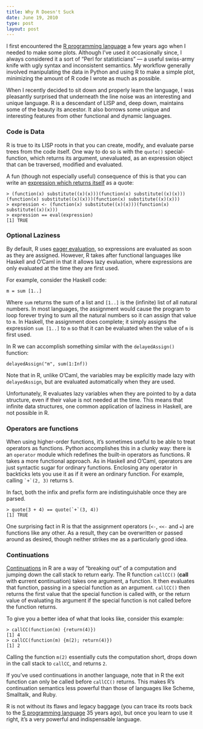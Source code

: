 ```yaml
---
title: Why R Doesn't Suck
date: June 19, 2010
type: post
layout: post
---
```

I first encountered the <a href="http://www.r-project.org/">R programming language</a> a few years ago when I needed to make some plots. Although I’ve used it occasionally since, I always considered it a sort of “Perl for statisticians” — a useful swiss-army knife with ugly syntax and inconsistent semantics. My workflow generally involved manipulating the data in Python and using R to make a simple plot, minimizing the amount of R code I wrote as much as possible.

When I recently decided to sit down and properly learn the language, I was pleasantly surprised that underneath the line noise was an interesting and unique language. R is a descendant of LISP and, deep down, maintains some of the beauty its ancestor. It also borrows some unique and interesting features from other functional and dynamic languages.

<h3>Code is Data</h3>

R is true to its LISP roots in that you can create, modify, and evaluate parse trees from the code itself. One way to do so is with the <code>quote()</code> special-function, which returns its argument, unevaluated, as an expression object that can be traversed, modified and evaluated.

A fun (though not especially useful) consequence of this is that you can write an <a href="http://en.wikipedia.org/wiki/Quine_(computing)">expression which returns itself</a> as a quote:

    > (function(x) substitute((x)(x)))(function(x) substitute((x)(x)))
    (function(x) substitute((x)(x)))(function(x) substitute((x)(x)))
    > expression <- (function(x) substitute((x)(x)))(function(x) substitute((x)(x)))
    > expression == eval(expression)
    [1] TRUE

<h3>Optional Laziness</h3>

By default, R uses <a href="http://en.wikipedia.org/wiki/Eager_evaluation">eager evaluation</a>, so expressions are evaluated as soon as they are assigned. However, R takes after functional languages like Haskell and O’Caml in that it allows lazy evaluation, where expressions are only evaluated at the time they are first used.

For example, consider the Haskell code:

    m = sum [1..]

Where <code>sum</code> returns the sum of a list and <code>[1..]</code> is the (infinite) list of all natural numbers. In most languages, the assignment would cause the program to loop forever trying to sum all the natural numbers so it can assign that value to <code>m</code>. In Haskell, the assignment does complete; it simply assigns the expression <code>sum [1..]</code> to <code>m</code> so that it can be evaluated when the value of <code>m</code> is first used.

In R we can accomplish something similar with the <code>delayedAssign()</code> function:

    delayedAssign("m", sum(1:Inf))

Note that in R, unlike O’Caml, the variables may be explicitly made lazy with <code>delayedAssign</code>, but are evaluated automatically when they are used.

Unfortunately, R evaluates lazy variables when they are pointed to by a data structure, even if their value is not needed at the time. This means that infinite data structures, one common application of laziness in Haskell, are not possible in R.

<h3>Operators are functions</h3>

When using higher-order functions, it’s sometimes useful to be able to treat operators as functions. Python accomplishes this in a clunky way: there is an <code>operator</code> module which redefines the built-in operators as functions. R takes a more functional approach. As in Haskell and O’Caml, operators are just syntactic sugar for ordinary functions. Enclosing any operator in backticks lets you use it as if it were an ordinary function. For example, calling <code>\`+\`(2, 3)</code> returns <code>5</code>.

In fact, both the infix and prefix form are indistinguishable once they are parsed.

    > quote(3 + 4) == quote(`+`(3, 4))
    [1] TRUE

One surprising fact in R is that the assignment operators (<code><-</code>, <code><<-</code> and <code>=</code>) are functions like any other. As a result, they can be overwritten or passed around as desired, though neither strikes me as a particularly good idea.

<h3>Continuations</h3>

<a href="http://en.wikipedia.org/wiki/Continuation">Continuations</a> in R are a way of “breaking out” of a computation and jumping down the call stack to return early. The R function <code>callCC()</code> (<strong>call</strong> with <strong>c</strong>urrent <strong>c</strong>ontinuation) takes one argument, a function. It then evaluates that function, passing in a special function as an argument. <code>callCC()</code> then returns the first value that the special function is called with, or the return value of evaluating its argument if the special function is not called before the function returns.

To give you a better idea of what that looks like, consider this example:

    > callCC(function(m) {return(4)})
    [1] 4
    > callCC(function(m) {m(2); return(4)})
    [1] 2

Calling the function <code>m(2)</code> essentially cuts the computation short, drops down in the call stack to <code>callCC</code>, and returns <code>2</code>.

If you’ve used continuations in another language, note that in R the exit function can only be called before <code>callCC()</code> returns. This makes R’s continuation semantics less powerful than those of languages like Scheme, Smalltalk, and Ruby.

R is not without its flaws and legacy baggage (you can trace its roots back to the <a href="http://en.wikipedia.org/wiki/S_(programming_language)">S programming language</a> 35 years ago), but once you learn to use it right, it’s a very powerful and indispensable language.

